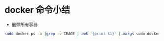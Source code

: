 # docker 命令小结

* 删除所有容器
```bash
sudo docker ps -a |grep -v IMAGE | awk '{print $1}' | xargs sudo docker rm
```
